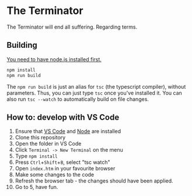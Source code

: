 # The Terminator

The Terminator will end all suffering. Regarding terms.

## Building

[You need to have node.js installed first.](https://nodejs.org/)

```bash
npm install
npm run build
```

The `npm run build` is just an alias for `tsc` (the typescript compiler), without parameters. Thus, you can just type `tsc` once you've installed it. You can also run `tsc --watch` to automatically build on file changes.

## How to: develop with VS Code

1. Ensure that [VS Code](https://code.visualstudio.com/) and [Node](https://nodejs.org/) are installed
2. Clone this repository
3. Open the folder in VS Code
4. Click `Terminal -> New Terminal` on the menu
5. Type `npm install`
6. Press `Ctrl`+`Shift`+`B`, select "tsc watch"
7. Open `index.htm` in your favourite browser
8. Make some changes to the code
9. Refresh the browser tab - the changes should have been applied.
10. Go to 5, have fun.
